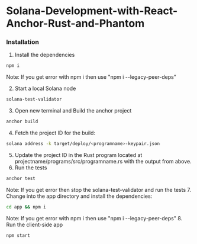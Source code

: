 # Solana-Development-with-React-Anchor-Rust-and-Phantom

### Installation

1. Install the dependencies
```bash
npm i
```
Note: If you get error with npm i then use "npm i --legacy-peer-deps"

2. Start a local Solana node
```bash
solana-test-validator
```
3. Open new terminal and Build the anchor project
```bash
anchor build
```
4. Fetch the project ID for the build:
```bash
solana address -k target/deploy/<programname>-keypair.json
```
5. Update the project ID in the Rust program located at projectname/programs/src/programname.rs with the output from above.
6. Run the tests
```bash
anchor test
```
Note: If you get error then stop the solana-test-validator and run the tests
7. Change into the app directory and install the dependencies:
```bash
cd app && npm i
```
Note: If you get error with npm i then use "npm i --legacy-peer-deps"
8. Run the client-side app
```bash
npm start
```
